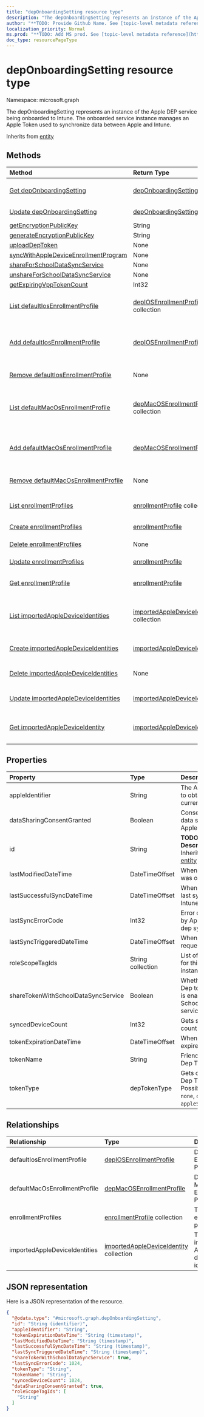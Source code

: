```yaml
---
title: "depOnboardingSetting resource type"
description: "The depOnboardingSetting represents an instance of the Apple DEP service being onboarded to Intune. The onboarded service instance manages an Apple Token used to synchronize data between Apple and Intune."
author: "**TODO: Provide Github Name. See [topic-level metadata reference](https://msgo.azurewebsites.net/add/document/guidelines/metadata.html#topic-level-metadata)**"
localization_priority: Normal
ms.prod: "**TODO: Add MS prod. See [topic-level metadata reference](https://msgo.azurewebsites.net/add/document/guidelines/metadata.html#topic-level-metadata)**"
doc_type: resourcePageType
---
```


# depOnboardingSetting resource type


Namespace: microsoft.graph

The depOnboardingSetting represents an instance of the Apple DEP service being onboarded to Intune. The onboarded service instance manages an Apple Token used to synchronize data between Apple and Intune.


Inherits from [entity](../resources/entity.md)

## Methods
|Method|Return Type|Description|
|:---|:---|:---|
|[Get depOnboardingSetting](../api/deponboardingsetting-get.md)|[depOnboardingSetting](../resources/deponboardingsetting.md)|Read the properties and relationships of a [depOnboardingSetting](../resources/deponboardingsetting.md) object.|
|[Update depOnboardingSetting](../api/deponboardingsetting-update.md)|[depOnboardingSetting](../resources/deponboardingsetting.md)|Update the properties of a [depOnboardingSetting](../resources/deponboardingsetting.md) object.|
|[getEncryptionPublicKey](../api/deponboardingsetting-getencryptionpublickey.md)|String|**TODO: Add Description**|
|[generateEncryptionPublicKey](../api/deponboardingsetting-generateencryptionpublickey.md)|String|**TODO: Add Description**|
|[uploadDepToken](../api/deponboardingsetting-uploaddeptoken.md)|None|**TODO: Add Description**|
|[syncWithAppleDeviceEnrollmentProgram](../api/deponboardingsetting-syncwithappledeviceenrollmentprogram.md)|None|**TODO: Add Description**|
|[shareForSchoolDataSyncService](../api/deponboardingsetting-shareforschooldatasyncservice.md)|None|**TODO: Add Description**|
|[unshareForSchoolDataSyncService](../api/deponboardingsetting-unshareforschooldatasyncservice.md)|None|**TODO: Add Description**|
|[getExpiringVppTokenCount](../api/deponboardingsetting-getexpiringvpptokencount.md)|Int32|**TODO: Add Description**|
|[List defaultIosEnrollmentProfile](../api/deponboardingsetting-list-defaultiosenrollmentprofile.md)|[depIOSEnrollmentProfile](../resources/depiosenrollmentprofile.md) collection|Get the depIOSEnrollmentProfiles from the defaultIosEnrollmentProfile navigation property.|
|[Add defaultIosEnrollmentProfile](../api/deponboardingsetting-post-defaultiosenrollmentprofile.md)|[depIOSEnrollmentProfile](../resources/depiosenrollmentprofile.md)|Add defaultIosEnrollmentProfile by posting to the defaultIosEnrollmentProfile collection.|
|[Remove defaultIosEnrollmentProfile](../api/deponboardingsetting-delete-defaultiosenrollmentprofile.md)|None|Remove a [depIOSEnrollmentProfile](../resources/depiosenrollmentprofile.md) object.|
|[List defaultMacOsEnrollmentProfile](../api/deponboardingsetting-list-defaultmacosenrollmentprofile.md)|[depMacOSEnrollmentProfile](../resources/depmacosenrollmentprofile.md) collection|Get the depMacOSEnrollmentProfiles from the defaultMacOsEnrollmentProfile navigation property.|
|[Add defaultMacOsEnrollmentProfile](../api/deponboardingsetting-post-defaultmacosenrollmentprofile.md)|[depMacOSEnrollmentProfile](../resources/depmacosenrollmentprofile.md)|Add defaultMacOsEnrollmentProfile by posting to the defaultMacOsEnrollmentProfile collection.|
|[Remove defaultMacOsEnrollmentProfile](../api/deponboardingsetting-delete-defaultmacosenrollmentprofile.md)|None|Remove a [depMacOSEnrollmentProfile](../resources/depmacosenrollmentprofile.md) object.|
|[List enrollmentProfiles](../api/deponboardingsetting-list-enrollmentprofiles.md)|[enrollmentProfile](../resources/enrollmentprofile.md) collection|Get the enrollmentProfiles from the enrollmentProfiles navigation property.|
|[Create enrollmentProfiles](../api/deponboardingsetting-post-enrollmentprofiles.md)|[enrollmentProfile](../resources/enrollmentprofile.md)|Create a new enrollmentProfiles object.|
|[Delete enrollmentProfiles](../api/deponboardingsetting-delete-enrollmentprofiles.md)|None|Delete an [enrollmentProfile](../resources/enrollmentprofile.md) object.|
|[Update enrollmentProfiles](../api/deponboardingsetting-update-enrollmentprofiles.md)|[enrollmentProfile](../resources/enrollmentprofile.md)|Update the properties of an enrollmentProfiles object.|
|[Get enrollmentProfile](../api/enrollmentprofile-get.md)|[enrollmentProfile](../resources/enrollmentprofile.md)|Read the properties and relationships of an [enrollmentProfile](../resources/enrollmentprofile.md) object.|
|[List importedAppleDeviceIdentities](../api/deponboardingsetting-list-importedappledeviceidentities.md)|[importedAppleDeviceIdentity](../resources/importedappledeviceidentity.md) collection|Get the importedAppleDeviceIdentities from the importedAppleDeviceIdentities navigation property.|
|[Create importedAppleDeviceIdentities](../api/deponboardingsetting-post-importedappledeviceidentities.md)|[importedAppleDeviceIdentity](../resources/importedappledeviceidentity.md)|Create a new importedAppleDeviceIdentities object.|
|[Delete importedAppleDeviceIdentities](../api/deponboardingsetting-delete-importedappledeviceidentities.md)|None|Delete an [importedAppleDeviceIdentity](../resources/importedappledeviceidentity.md) object.|
|[Update importedAppleDeviceIdentities](../api/deponboardingsetting-update-importedappledeviceidentities.md)|[importedAppleDeviceIdentity](../resources/importedappledeviceidentity.md)|Update the properties of an importedAppleDeviceIdentities object.|
|[Get importedAppleDeviceIdentity](../api/importedappledeviceidentity-get.md)|[importedAppleDeviceIdentity](../resources/importedappledeviceidentity.md)|Read the properties and relationships of an [importedAppleDeviceIdentity](../resources/importedappledeviceidentity.md) object.|

## Properties
|Property|Type|Description|
|:---|:---|:---|
|appleIdentifier|String|The Apple ID used to obtain the current token.|
|dataSharingConsentGranted|Boolean|Consent granted for data sharing with Apple Dep Service|
|id|String|**TODO: Add Description** Inherited from [entity](../resources/entity.md)|
|lastModifiedDateTime|DateTimeOffset|When the service was onboarded.|
|lastSuccessfulSyncDateTime|DateTimeOffset|When the service last syned with Intune|
|lastSyncErrorCode|Int32|Error code reported by Apple during last dep sync.|
|lastSyncTriggeredDateTime|DateTimeOffset|When Intune last requested a sync.|
|roleScopeTagIds|String collection|List of Scope Tags for this Entity instance.|
|shareTokenWithSchoolDataSyncService|Boolean|Whether or not the Dep token sharing is enabled with the School Data Sync service.|
|syncedDeviceCount|Int32|Gets synced device count|
|tokenExpirationDateTime|DateTimeOffset|When the token will expire.|
|tokenName|String|Friendly Name for Dep Token|
|tokenType|depTokenType|Gets or sets the Dep Token Type. Possible values are: `none`, `dep`, `appleSchoolManager`.|

## Relationships
|Relationship|Type|Description|
|:---|:---|:---|
|defaultIosEnrollmentProfile|[depIOSEnrollmentProfile](../resources/depiosenrollmentprofile.md)|Default iOS Enrollment Profile|
|defaultMacOsEnrollmentProfile|[depMacOSEnrollmentProfile](../resources/depmacosenrollmentprofile.md)|Default MacOs Enrollment Profile|
|enrollmentProfiles|[enrollmentProfile](../resources/enrollmentprofile.md) collection|The enrollment profiles.|
|importedAppleDeviceIdentities|[importedAppleDeviceIdentity](../resources/importedappledeviceidentity.md) collection|The imported Apple device identities.|

## JSON representation
Here is a JSON representation of the resource.
<!-- {
  "blockType": "resource",
  "keyProperty": "id",
  "@odata.type": "microsoft.graph.depOnboardingSetting",
  "baseType": "microsoft.graph.entity",
  "openType": false
}
-->
``` json
{
  "@odata.type": "#microsoft.graph.depOnboardingSetting",
  "id": "String (identifier)",
  "appleIdentifier": "String",
  "tokenExpirationDateTime": "String (timestamp)",
  "lastModifiedDateTime": "String (timestamp)",
  "lastSuccessfulSyncDateTime": "String (timestamp)",
  "lastSyncTriggeredDateTime": "String (timestamp)",
  "shareTokenWithSchoolDataSyncService": true,
  "lastSyncErrorCode": 1024,
  "tokenType": "String",
  "tokenName": "String",
  "syncedDeviceCount": 1024,
  "dataSharingConsentGranted": true,
  "roleScopeTagIds": [
    "String"
  ]
}
```

